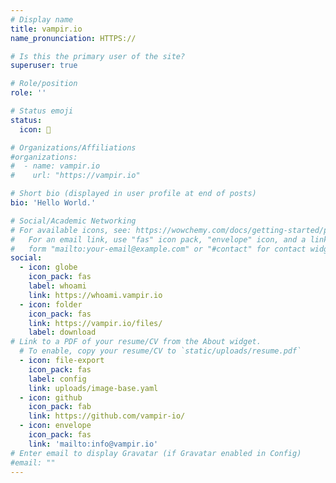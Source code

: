 ```yaml
---
# Display name
title: vampir.io
name_pronunciation: HTTPS://

# Is this the primary user of the site?
superuser: true

# Role/position
role: ''

# Status emoji
status:
  icon: 🧛

# Organizations/Affiliations
#organizations:
#  - name: vampir.io
#    url: "https://vampir.io"

# Short bio (displayed in user profile at end of posts)
bio: 'Hello World.'

# Social/Academic Networking
# For available icons, see: https://wowchemy.com/docs/getting-started/page-builder/#icons
#   For an email link, use "fas" icon pack, "envelope" icon, and a link in the
#   form "mailto:your-email@example.com" or "#contact" for contact widget.
social:
  - icon: globe
    icon_pack: fas
    label: whoami
    link: https://whoami.vampir.io
  - icon: folder
    icon_pack: fas
    link: https://vampir.io/files/
    label: download
# Link to a PDF of your resume/CV from the About widget.
  # To enable, copy your resume/CV to `static/uploads/resume.pdf`
  - icon: file-export
    icon_pack: fas
    label: config
    link: uploads/image-base.yaml
  - icon: github
    icon_pack: fab
    link: https://github.com/vampir-io/
  - icon: envelope
    icon_pack: fas
    link: 'mailto:info@vampir.io'
# Enter email to display Gravatar (if Gravatar enabled in Config)
#email: ""
---
```

